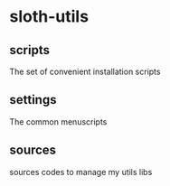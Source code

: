# sloth-utils

## scripts

The set of convenient installation scripts

## settings

The common menuscripts

## sources

sources codes to manage my utils libs

